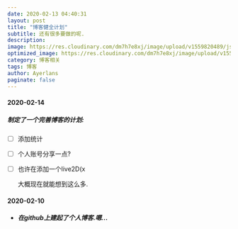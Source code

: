 ```yaml
---
date: 2020-02-13 04:40:31
layout: post
title: "博客健全计划"
subtitle: 还有很多要做的呢.
description:
image: https://res.cloudinary.com/dm7h7e8xj/image/upload/v1559820489/js-code_n83m7a.jpg
optimized_image: https://res.cloudinary.com/dm7h7e8xj/image/upload/v1559820489/js-code_n83m7a.jpg
category: 博客相关
tags: 博客
author: Ayerlans
paginate: false
---
```


#### 2020-02-14

##### 制定了一个完善博客的计划:

- [ ] 添加统计
- [ ] 个人账号分享一点?
- [ ] 也许在添加一个live2D(x

  大概现在就能想到这么多.

#### 2020-02-10

- ##### 在github上建起了个人博客.嗯...